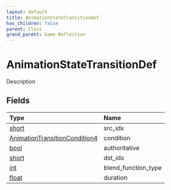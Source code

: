 ```yaml
---
layout: default
title: AnimationStateTransitionDef
has_children: false
parent: Class
grand_parent: Game Reflection
---
```

# AnimationStateTransitionDef
Description 

## Fields

| Type | Name |
|:----------|:--------------|
| [short](/riftbreaker-wiki/docs/game-reflection/components/short/) | src_idx |
| [AnimationTransitionCondition4](/riftbreaker-wiki/docs/game-reflection/components/animation_transition_condition4/) | condition |
| [bool](/riftbreaker-wiki/docs/game-reflection/components/bool/) | authoritative |
| [short](/riftbreaker-wiki/docs/game-reflection/components/short/) | dst_idx |
| [int](/riftbreaker-wiki/docs/game-reflection/enums/int/) | blend_function_type |
| [float](/riftbreaker-wiki/docs/game-reflection/components/float/) | duration |

